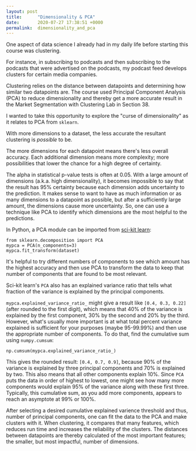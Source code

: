 ```yaml
---
layout: post
title:      "Dimensionality & PCA"
date:       2020-07-27 17:38:51 +0000
permalink:  dimensionality_and_pca
---
```



One aspect of data science I already had in my daily life before starting this course was clustering.

For instance, in subscribing to podcasts and then subscribing to the podcasts that were advertised on the podcasts, my podcast feed develops clusters for certain media companies.

Clustering relies on the distance between datapoints and determining how similar two datapoints are.  The course used Principal Component Analysis (PCA) to reduce dimensionality and thereby get a more accurate result in the Market Segmentation with Clustering Lab in Section 38.

I wanted to take this opportunity to explore the "curse of dimensionality" as it relates to PCA from `sklearn`.

With more dimensions to a dataset, the less accurate the resultant clustering is *possible* to be.

The more dimensions for each datapoint means there's less overall accuracy.  Each additional dimension means more complexity; more possibilities that lower the chance for a high degree of certainty.

The alpha in statistical p-value tests is often at 0.05.  With a large amount of dimensions (a.k.a. high dimensionality), it becomes impossible to say that the result has 95% certainty because each dimension adds uncertainty to the prediction.  It makes sense to want to have as much information or as many dimensions to a datapoint as possible, but after a sufficiently large amount, the dimensions cause more uncertainty. So, one can use a technique like PCA to identify which dimensions are the most helpful to the predictions.

In Python, a PCA module can be imported from [sci-kit learn](https://scikit-learn.org/stable/modules/generated/sklearn.decomposition.PCA.html):
```
from sklearn.decomposition import PCA
mypca = PCA(n_components=3)
mypca.fit_transform(dataset)
```
It's helpful to try different numbers of components to see which amount has the highest accuracy and then use PCA to transform the data to keep that number of components that are found to be most relevant.

Sci-kit learn's `PCA` also has an explained variance ratio that tells what fraction of the variance is explained by the principal components.

`mypca.explained_variance_ratio_` might give a result like `[0.4, 0.3, 0.22]` (after rounded to the first digit), which means that 40% of the variance is explained by the first component, 30% by the second and 20% by the third.  However, what's usually more important is at what total percent variance explained is sufficient for your purposes (maybe 95-99.99%) and then use the appropriate number of components.  To do that, find the cumulative sum using `numpy.cumsum`:
```
np.cumsum(mypca.explained_variance_ratio_)
```
This gives the rounded result: `[0.4, 0.7, 0.9]`, because 90% of the variance is explained by three principal components and 70% is explained by two.  This also means that all other components explain 10%.  Since `PCA` puts the data in order of highest to lowest, one might see how many more components would explain 95% of the variance along with these first three.  Typically, this cumulative sum, as you add more components, appears to reach an asymptote at 99% or 100%.

After selecting a desired cumulative explained varience threshold and thus, number of principal components, one can fit the data to the PCA and make clusters with it.  When clustering, it compares that many features, which reduces run time and increases the reliability of the clusters.  The distances between datapoints are thereby calculated of the most important features; the smaller, but most impactful, number of dimensions.
